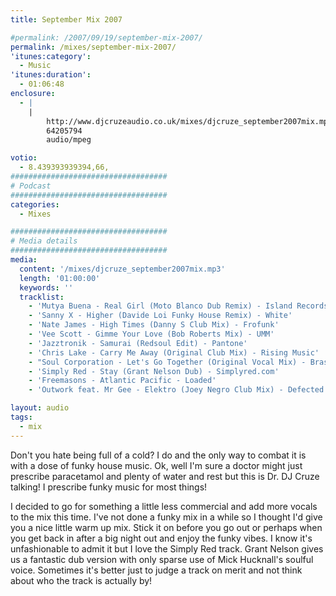 ```yaml
---
title: September Mix 2007

#permalink: /2007/09/19/september-mix-2007/
permalink: /mixes/september-mix-2007/
'itunes:category':
  - Music
'itunes:duration':
  - 01:06:48
enclosure:
  - |
    |
        http://www.djcruzeaudio.co.uk/mixes/djcruze_september2007mix.mp3
        64205794
        audio/mpeg

votio:
  - 8.439393939394,66,
###################################
# Podcast
###################################
categories:
  - Mixes

###################################
# Media details
###################################
media:
  content: '/mixes/djcruze_september2007mix.mp3'
  length: '01:00:00'
  keywords: ''
  tracklist:
    - 'Mutya Buena - Real Girl (Moto Blanco Dub Remix) - Island Records'
    - 'Sanny X - Higher (Davide Loi Funky House Remix) - White'
    - 'Nate James - High Times (Danny S Club Mix) - Frofunk'
    - 'Vee Scott - Gimme Your Love (Bob Roberts Mix) - UMM'
    - 'Jazztronik - Samurai (Redsoul Edit) - Pantone'
    - 'Chris Lake - Carry Me Away (Original Club Mix) - Rising Music'
    - "Soul Corporation - Let's Go Together (Original Vocal Mix) - Brass"
    - 'Simply Red - Stay (Grant Nelson Dub) - Simplyred.com'
    - 'Freemasons - Atlantic Pacific - Loaded'
    - 'Outwork feat. Mr Gee - Elektro (Joey Negro Club Mix) - Defected'

layout: audio
tags:
  - mix
---
```


Don't you hate being full of a cold? I do and the only way to combat it is with a dose of funky house music. Ok, well I'm sure a doctor might just prescribe paracetamol and plenty of water and rest but this is Dr. DJ Cruze talking! I prescribe funky music for most things!

I decided to go for something a little less commercial and add more vocals to the mix this time. I've not done a funky mix in a while so I thought I'd give you a nice little warm up mix. Stick it on before you go out or perhaps when you get back in after a big night out and enjoy the funky vibes. I know it's unfashionable to admit it but I love the Simply Red track. Grant Nelson gives us a fantastic dub version with only sparse use of Mick Hucknall's soulful voice. Sometimes it's better just to judge a track on merit and not think about who the track is actually by!

[1]: http://www.djcruzeaudio.co.uk/mixes/djcruze_september2007mix.mp3
